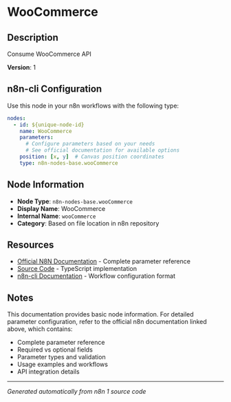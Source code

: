 # WooCommerce

## Description

Consume WooCommerce API

**Version**: 1

## n8n-cli Configuration

Use this node in your n8n workflows with the following type:

```yaml
nodes:
  - id: ${unique-node-id}
    name: WooCommerce
    parameters:
      # Configure parameters based on your needs
      # See official documentation for available options
    position: [x, y]  # Canvas position coordinates
    type: n8n-nodes-base.wooCommerce
```

## Node Information

- **Node Type**: `n8n-nodes-base.wooCommerce`
- **Display Name**: WooCommerce
- **Internal Name**: `wooCommerce`
- **Category**: Based on file location in n8n repository

## Resources

- [Official N8N Documentation](https://docs.n8n.io/integrations/builtin/app-nodes/n8n-nodes-base.woocommerce/) - Complete parameter reference
- [Source Code](https://github.com/n8n-io/n8n/blob/master/packages/nodes-base/nodes/WooCommerce/WooCommerce.node.ts) - TypeScript implementation
- [n8n-cli Documentation](https://github.com/edenreich/n8n-cli) - Workflow configuration format

## Notes

This documentation provides basic node information. For detailed parameter configuration, 
refer to the official n8n documentation linked above, which contains:

- Complete parameter reference
- Required vs optional fields
- Parameter types and validation
- Usage examples and workflows
- API integration details

---
*Generated automatically from n8n 1 source code*
